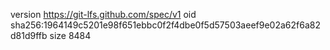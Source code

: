 version https://git-lfs.github.com/spec/v1
oid sha256:1964149c5201e98f651ebbc0f2f4dbe0f5d57503aeef9e02a62f6a82d81d9ffb
size 8484

